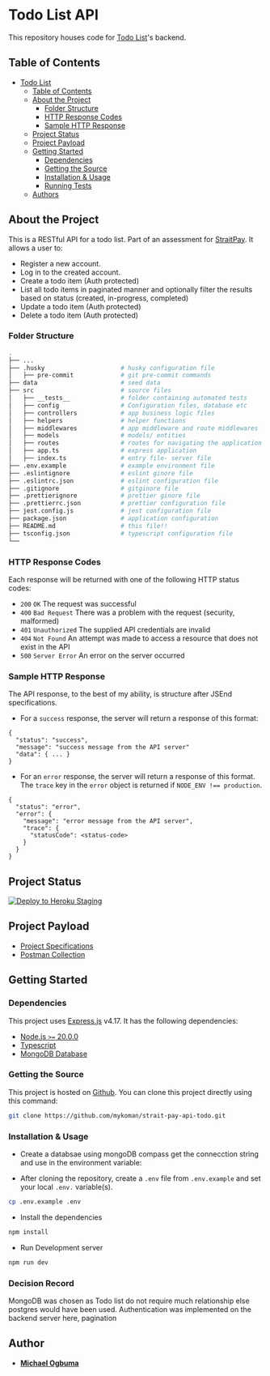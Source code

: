 # Todo List API

This repository houses code for [Todo List](https://documenter.getpostman.com/view/2438531/UVC8CRZF)'s backend.

## Table of Contents

-   [Todo List](#todo-list-api)
    -   [Table of Contents](#table-of-contents)
    -   [About the Project](#about-the-project)
        -   [Folder Structure](#folder-structure)
        -   [HTTP Response Codes](#http-response-codes)
        -   [Sample HTTP Response](#sample-http-response)
    -   [Project Status](#project-status)
    -   [Project Payload](#project-payload)
    -   [Getting Started](#getting-started)
        -   [Dependencies](#dependencies)
        -   [Getting the Source](#getting-the-source)
        -   [Installation & Usage](#installation-usage)
        -   [Running Tests](#running-tests)
    -   [Authors](#authors)

## About the Project

This is a RESTful API for a todo list. Part of an assessment for [StraitPay](https://www.straitpay.com/). It allows a user to:

-   Register a new account.
-   Log in to the created account.
-   Create a todo item (Auth protected)
-   List all todo items in paginated manner and optionally filter the results based on status (created, in-progress, completed)
-   Update a todo item (Auth protected)
-   Delete a todo item (Auth protected)

### Folder Structure

```bash
.
├── ...
├── .husky                     # husky configuration file
│   ├── pre-commit             # git pre-commit commands
├── data                       # seed data
├── src                        # source files
│   ├── __tests__              # folder containing automated tests
│   ├── config                 # Configuration files, database etc
│   ├── controllers            # app business logic files
│   ├── helpers                # helper functions
│   ├── middlewares            # app middleware and route middlewares
│   ├── models                 # models/ entities
│   ├── routes                 # routes for navigating the application
│   ├── app.ts                 # express application
│   ├── index.ts               # entry file- server file
├── .env.example               # example environment file
├── .eslintignore              # eslint ginore file
├── .eslintrc.json             # eslint configuration file
├── .gitignore                 # gitginore file
├── .prettierignore            # prettier ginore file
├── .prettierrc.json           # prettier configuration file
├── jest.config.js             # jest configuration file
├── package.json               # application configuration
├── README.md                  # this file!!
├── tsconfig.json              # typescript configuration file
└──
```

### HTTP Response Codes

Each response will be returned with one of the following HTTP status codes:

-   `200` `OK` The request was successful
-   `400` `Bad Request` There was a problem with the request (security, malformed)
-   `401` `Unauthorized` The supplied API credentials are invalid
-   `404` `Not Found` An attempt was made to access a resource that does not exist in the API
-   `500` `Server Error` An error on the server occurred

### Sample HTTP Response

The API response, to the best of my ability, is structure after JSEnd specifications.

-   For a `success` response, the server will return a response of this format:

```
{
  "status": "success",
  "message": "success message from the API server"
  "data": { ... }
}
```

-   For an `error` response, the server will return a response of this format. The `trace` key in the `error` object is returned if `NODE_ENV !== production`.

```
{
  "status": "error",
  "error": {
    "message": "error message from the API server",
    "trace": {
      "statusCode": <status-code>
    }
  }
}
```

## Project Status

[![Deploy to Heroku Staging](https://www.vectorlogo.zone/logos/heroku/heroku-ar21.svg)](https://strait-pay-api-todo-3.onrender.com/api/v1/todos)

## Project Payload

-   [Project Specifications](https://docs.google.com/document/d/1i_VBfJFMhylw3rCRFMpXt6jfdeLajUg9pbBfbEIN-pA/edit?usp=sharing)
-   [Postman Collection](https://documenter.getpostman.com/view/2438531/2sA2xnwphk)

## Getting Started

### Dependencies

This project uses [Express.js](https://expressjs.com/) v4.17. It has the following dependencies:

-   [Node.js `>=` 20.0.0](https://nodejs.org/en/download)
-   [Typescript ](https://www.typescriptlang.org/download)
-   [MongoDB Database](https://www.mongodb.com/)

### Getting the Source

This project is hosted on [Github](https://github.com/mykoman/strait-pay-api-todo). You can clone this project directly using this command:

```sh
git clone https://github.com/mykoman/strait-pay-api-todo.git
```

### Installation & Usage

-   Create a databsae using mongoDB compass get the connecction string and use in the environment variable:



-   After cloning the repository, create a `.env` file from `.env.example` and set your local `.env.` variable(s).

```sh
cp .env.example .env
```

-   Install the dependencies

```sh
npm install
```

-   Run Development server

```sh
npm run dev
```

### Decision Record
MongoDB was chosen as Todo list do not require much relationship else postgres would have been used. Authentication was implemented on the backend server here, pagination

## Author

-   **[Michael Ogbuma](https://github.com/mykoman)**
